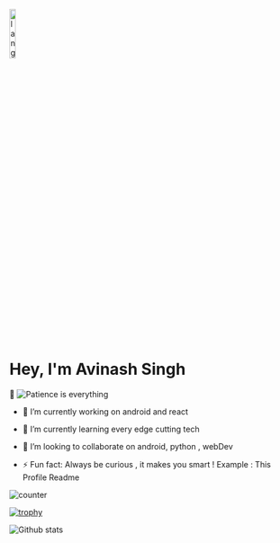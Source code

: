 <p align="left"><img width=15%" src="https://github.com/alansmathew/alansmathew/raw/master/lang.gif" alt="lang image here" /></p>

<h1>Hey, I'm Avinash Singh</h1> 👋 

<img src="https://images.pexels.com/photos/1448762/pexels-photo-1448762.jpeg?auto=compress&cs=tinysrgb&dpr=1&w=500" alt="Patience is everything"/>
  

- 🔭 I’m currently working on android and react
- 🌱 I’m currently learning every edge cutting tech
- 👯 I’m looking to collaborate on android, python , webDev



- ⚡ Fun fact: Always be curious , it makes you smart ! Example : This Profile Readme

![counter](https://ensx7b3qc6tn5x9.m.pipedream.net)

 [![trophy](https://github-profile-trophy.vercel.app/?username=SingAvi&theme=onedark)](https://github.com/ryo-ma/github-profile-trophy)



![Github stats](https://github-readme-stats.vercel.app/api?username=SingAvi)



